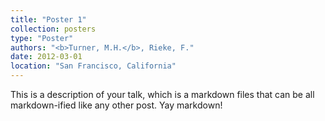 ```yaml
---
title: "Poster 1"
collection: posters
type: "Poster"
authors: "<b>Turner, M.H.</b>, Rieke, F."
date: 2012-03-01
location: "San Francisco, California"
---
```


This is a description of your talk, which is a markdown files that can be all markdown-ified like any other post. Yay markdown!
